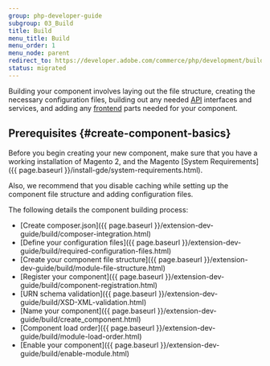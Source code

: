 ```yaml
---
group: php-developer-guide
subgroup: 03_Build
title: Build
menu_title: Build
menu_order: 1
menu_node: parent
redirect_to: https://developer.adobe.com/commerce/php/development/build/
status: migrated
---
```


Building your component involves laying out the file structure, creating the necessary configuration files, building out any needed [API](https://glossary.magento.com/api) interfaces and services, and adding any [frontend](https://glossary.magento.com/frontend) parts needed for your component.

## Prerequisites {#create-component-basics}

Before you begin creating your new component, make sure that you have a working installation of Magento 2, and the Magento [System Requirements]({{ page.baseurl }}/install-gde/system-requirements.html).

Also, we recommend that you disable caching while setting up the component file structure and adding configuration files.

The following details the component building process:

*  [Create composer.json]({{ page.baseurl }}/extension-dev-guide/build/composer-integration.html)
*  [Define your configuration files]({{ page.baseurl }}/extension-dev-guide/build/required-configuration-files.html)
*  [Create your component file structure]({{ page.baseurl }}/extension-dev-guide/build/module-file-structure.html)
*  [Register your component]({{ page.baseurl }}/extension-dev-guide/build/component-registration.html)
*  [URN schema validation]({{ page.baseurl }}/extension-dev-guide/build/XSD-XML-validation.html)
*  [Name your component]({{ page.baseurl }}/extension-dev-guide/build/create_component.html)
*  [Component load order]({{ page.baseurl }}/extension-dev-guide/build/module-load-order.html)
*  [Enable your component]({{ page.baseurl }}/extension-dev-guide/build/enable-module.html)
